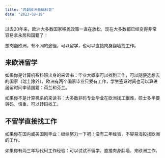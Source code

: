 ```yaml
---
title: "肉翻欧洲基础科普"
date: "2023-09-18"
---
```


过去20年来，欧洲大多数国家移民政策一直在放松，现在大多数都已经变得非常容易拿永居和国籍了！

想肉翻欧洲，有不同的途径，可以留学，也可以直接肉身翻墙找工作。

## 来欧洲留学

如果你是计算机系科班出身的来读书：毕业大概率可以找到工作，可以随便选想去的国家（瑞士除外），欧洲有两个国家毕业只要有工作，学生签证时间也可以算进居留时间申请国籍：荷兰和芬兰。

如果你不是计算机系的来读书：大多数非码专业毕业在欧洲找工很难，硕士多半要转码，慎重，可以转码找工。

## 不留学直接找工作

如果你在国内或美国刚毕业：继续努力一下吧！没有三年经验，不容易海投找欧洲的工作。

如果你有两三年写代码工作经验：可以试试不留学，直接肉身翻墙，来欧洲工作。



